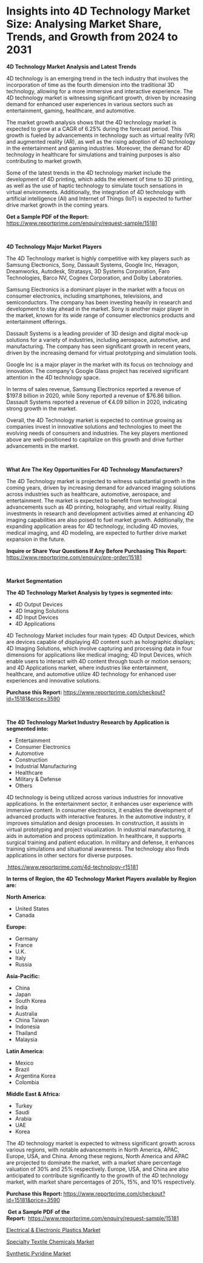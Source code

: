 <p><h1>Insights into 4D Technology Market Size: Analysing Market Share, Trends, and Growth from 2024 to 2031</h1></p><p><strong>4D Technology Market Analysis and Latest Trends</strong></p>
<p><p>4D technology is an emerging trend in the tech industry that involves the incorporation of time as the fourth dimension into the traditional 3D technology, allowing for a more immersive and interactive experience. The 4D technology market is witnessing significant growth, driven by increasing demand for enhanced user experiences in various sectors such as entertainment, gaming, healthcare, and automotive.</p><p>The market growth analysis shows that the 4D technology market is expected to grow at a CAGR of 6.25% during the forecast period. This growth is fueled by advancements in technology such as virtual reality (VR) and augmented reality (AR), as well as the rising adoption of 4D technology in the entertainment and gaming industries. Moreover, the demand for 4D technology in healthcare for simulations and training purposes is also contributing to market growth.</p><p>Some of the latest trends in the 4D technology market include the development of 4D printing, which adds the element of time to 3D printing, as well as the use of haptic technology to simulate touch sensations in virtual environments. Additionally, the integration of 4D technology with artificial intelligence (AI) and Internet of Things (IoT) is expected to further drive market growth in the coming years.</p></p>
<p><strong>Get a Sample PDF of the Report:&nbsp;</strong> <a href="https://www.reportprime.com/enquiry/request-sample/15181">https://www.reportprime.com/enquiry/request-sample/15181</a></p>
<p>&nbsp;</p>
<p><strong>4D Technology Major Market Players</strong></p>
<p><p>The 4D Technology market is highly competitive with key players such as Samsung Electronics, Sony, Dassault Systems, Google Inc, Hexagon, Dreamworks, Autodesk, Stratasys, 3D Systems Corporation, Faro Technologies, Barco NV, Cognex Corporation, and Dolby Laboratories.</p><p>Samsung Electronics is a dominant player in the market with a focus on consumer electronics, including smartphones, televisions, and semiconductors. The company has been investing heavily in research and development to stay ahead in the market. Sony is another major player in the market, known for its wide range of consumer electronics products and entertainment offerings.</p><p>Dassault Systems is a leading provider of 3D design and digital mock-up solutions for a variety of industries, including aerospace, automotive, and manufacturing. The company has seen significant growth in recent years, driven by the increasing demand for virtual prototyping and simulation tools.</p><p>Google Inc is a major player in the market with its focus on technology and innovation. The company's Google Glass project has received significant attention in the 4D technology space.</p><p>In terms of sales revenue, Samsung Electronics reported a revenue of $197.8 billion in 2020, while Sony reported a revenue of $76.86 billion. Dassault Systems reported a revenue of €4.09 billion in 2020, indicating strong growth in the market.</p><p>Overall, the 4D Technology market is expected to continue growing as companies invest in innovative solutions and technologies to meet the evolving needs of consumers and industries. The key players mentioned above are well-positioned to capitalize on this growth and drive further advancements in the market.</p></p>
<p>&nbsp;</p>
<p><strong>What Are The Key Opportunities For 4D Technology Manufacturers?</strong></p>
<p><p>The 4D Technology market is projected to witness substantial growth in the coming years, driven by increasing demand for advanced imaging solutions across industries such as healthcare, automotive, aerospace, and entertainment. The market is expected to benefit from technological advancements such as 4D printing, holography, and virtual reality. Rising investments in research and development activities aimed at enhancing 4D imaging capabilities are also poised to fuel market growth. Additionally, the expanding application areas for 4D technology, including 4D movies, medical imaging, and 4D modeling, are expected to further drive market expansion in the future.</p></p>
<p><strong>Inquire or Share Your Questions If Any Before Purchasing This Report:</strong> <a href="https://www.reportprime.com/enquiry/pre-order/15181">https://www.reportprime.com/enquiry/pre-order/15181</a></p>
<p>&nbsp;</p>
<p><strong>Market Segmentation</strong></p>
<p><strong>The 4D Technology Market Analysis by types is segmented into:</strong></p>
<p><ul><li>4D Output Devices</li><li>4D Imaging Solutions</li><li>4D Input Devices</li><li>4D Applications</li></ul></p>
<p><p>4D Technology Market includes four main types: 4D Output Devices, which are devices capable of displaying 4D content such as holographic displays; 4D Imaging Solutions, which involve capturing and processing data in four dimensions for applications like medical imaging; 4D Input Devices, which enable users to interact with 4D content through touch or motion sensors; and 4D Applications market, where industries like entertainment, healthcare, and automotive utilize 4D technology for enhanced user experiences and innovative solutions.</p></p>
<p><strong>Purchase this Report:&nbsp;</strong><a href="https://www.reportprime.com/checkout?id=15181&price=3590">https://www.reportprime.com/checkout?id=15181&price=3590</a></p>
<p>&nbsp;</p>
<p><strong>The 4D Technology Market Industry Research by Application is segmented into:</strong></p>
<p><ul><li>Entertainment</li><li>Consumer Electronics</li><li>Automotive</li><li>Construction</li><li>Industrial Manufacturing</li><li>Healthcare</li><li>Military & Defense</li><li>Others</li></ul></p>
<p><p>4D technology is being utilized across various industries for innovative applications. In the entertainment sector, it enhances user experience with immersive content. In consumer electronics, it enables the development of advanced products with interactive features. In the automotive industry, it improves simulation and design processes. In construction, it assists in virtual prototyping and project visualization. In industrial manufacturing, it aids in automation and process optimization. In healthcare, it supports surgical training and patient education. In military and defense, it enhances training simulations and situational awareness. The technology also finds applications in other sectors for diverse purposes.</p></p>
<p><a href="https://www.reportprime.com/4d-technology-r15181">&nbsp;https://www.reportprime.com/4d-technology-r15181</a></p>
<p><strong>In terms of Region, the 4D Technology Market Players available by Region are:</strong></p>
<p>
    <p> <strong> North America: </strong>
        <ul>
            <li>United States</li>
            <li>Canada</li>
        </ul>
        </p> 
    <p> <strong> Europe: </strong>
        <ul>
            <li>Germany</li>
            <li>France</li>
            <li>U.K.</li>
            <li>Italy</li>
            <li>Russia</li>
        </ul>
        </p> 
    <p> <strong> Asia-Pacific: </strong>
        <ul>
            <li>China</li>
            <li>Japan</li>
            <li>South Korea</li>
            <li>India</li>
            <li>Australia</li>
            <li>China Taiwan</li>
            <li>Indonesia</li>
            <li>Thailand</li>
            <li>Malaysia</li>
        </ul>
        </p> 
    <p> <strong> Latin America: </strong>
        <ul>
            <li>Mexico</li>
            <li>Brazil</li>
            <li>Argentina Korea</li>
            <li>Colombia</li>
        </ul>
        </p> 
    <p> <strong> Middle East & Africa: </strong>
        <ul>
            <li>Turkey</li>
            <li>Saudi</li>
            <li>Arabia</li>
            <li>UAE</li>
            <li>Korea</li>
        </ul>
    </p>
    </p>
<p><p>The 4D technology market is expected to witness significant growth across various regions, with notable advancements in North America, APAC, Europe, USA, and China. Among these regions, North America and APAC are projected to dominate the market, with a market share percentage valuation of 30% and 25% respectively. Europe, USA, and China are also anticipated to contribute significantly to the growth of the 4D technology market, with market share percentages of 20%, 15%, and 10% respectively.</p></p>
<p><strong>Purchase this Report: </strong><a href="https://www.reportprime.com/checkout?id=15181&price=3590">https://www.reportprime.com/checkout?id=15181&price=3590</a></p>
<p>&nbsp;<strong>Get a Sample PDF of the Report:&nbsp;&nbsp;</strong><a href="https://www.reportprime.com/enquiry/request-sample/15181">https://www.reportprime.com/enquiry/request-sample/15181</a></p>
<p><strong></strong></p>
<p><p><a href="https://www.linkedin.com/pulse/electrical-amp-electronic-plastics-market-size-growth-forecast-fdbdc?trackingId=T%2BRxESd2gBb7wVP7pECLpw%3D%3D">Electrical & Electronic Plastics Market</a></p><p><a href="https://www.linkedin.com/pulse/insights-specialty-textile-chemicals-market-size-analysing-k8s6c?trackingId=3A5dpRicwZ0Zx5J2DD4w1w%3D%3D">Specialty Textile Chemicals Market</a></p><p><a href="https://www.linkedin.com/pulse/synthetic-pyridine-market-size-2024-2031-global-industrial-analysis-ubbqc?trackingId=lnN0aAxUlvK7ZhjLHyRMiA%3D%3D">Synthetic Pyridine Market</a></p></p>